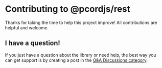 # Contributing to @pcordjs/rest

Thanks for taking the time to help this project improve! All contributions are
helpful and welcome.

## I have a question!

If you just have a question about the library or need help, the best way you can
get support is by creating a post in the [Q&A Discussions
category](https://github.com/pcordjs/rest/discussions/categories/q-a).
